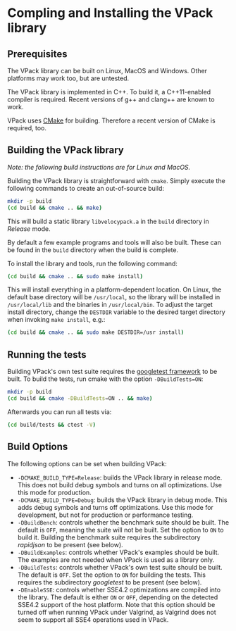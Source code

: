 Compling and Installing the VPack library
=========================================

Prerequisites
-------------

The VPack library can be built on Linux, MacOS and Windows. Other platforms may
work too, but are untested.

The VPack library is implemented in C++. To build it, a C++11-enabled compiler
is required. Recent versions of g++ and clang++ are known to work.

VPack uses [CMake](https://cmake.org/download/) for building. Therefore a recent
version of CMake is required, too.


Building the VPack library
--------------------------

*Note: the following build instructions are for Linux and MacOS.*

Building the VPack library is straightforward with `cmake`. Simply execute the
following commands to create an out-of-source build:

```bash
mkdir -p build
(cd build && cmake .. && make)
```

This will build a static library `libvelocypack.a` in the `build` directory
in *Release* mode.

By default a few example programs and tools will also be built. These can
be found in the `build` directory when the build is complete.

To install the library and tools, run the following command:

```bash
(cd build && cmake .. && sudo make install)
```

This will install everything in a platform-dependent location. On Linux,
the default base directory will be `/usr/local`, so the library will be
installed in `/usr/local/lib` and the binaries in `/usr/local/bin`. 
To adjust the target install directory, change the `DESTDIR` variable to
the desired target directory when invoking `make install`, e.g.:

```bash
(cd build && cmake .. && sudo make DESTDIR=/usr install)
```


Running the tests
-----------------

Building VPack's own test suite requires the [googletest framework](https://github.com/google/googletest)
to be built. To build the tests, run cmake with the option `-DBuildTests=ON`:

```bash
mkdir -p build
(cd build && cmake -DBuildTests=ON .. && make)
```

Afterwards you can run all tests via:

```bash
(cd build/tests && ctest -V)
```

Build Options
-------------

The following options can be set when building VPack:

* `-DCMAKE_BUILD_TYPE=Release`: builds the VPack library in release mode. This
  does not build debug symbols and turns on all optimizations. Use this mode for
  production.
* `-DCMAKE_BUILD_TYPE=Debug`: builds the VPack library in debug mode. This
  adds debug symbols and turns off optimizations. Use this mode for development,
  but not for production or performance testing.
* `-DBuildBench`: controls whether the benchmark suite should be built. The
  default is `OFF`, meaning the suite will not be built. Set the option to `ON` to
  build it. Building the benchmark suite requires the subdirectory *rapidjson* to
  be present (see below).
* `-DBuildExamples`: controls whether VPack's examples should be built. The
  examples are not needed when VPack is used as a library only.
* `-DBuildTests`: controls whether VPack's own test suite should be built. The
  default is `OFF`. Set the option to `ON` for building the tests. This requires
  the subdirectory *googletest* to be present (see below).
* `-DEnableSSE`: controls whether SSE4.2 optimizations are compiled into the
  library. The default is either `ON` or `OFF`, depending on the detected SSE4.2
  support of the host platform. Note that this option should be turned off when
  running VPack under Valgrind, as Valgrind does not seem to support all SSE4
  operations used in VPack.

